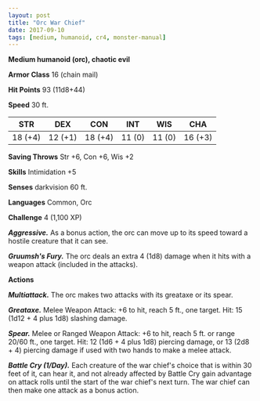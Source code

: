 ```yaml
---
layout: post
title: "Orc War Chief"
date: 2017-09-10
tags: [medium, humanoid, cr4, monster-manual]
---
```


**Medium humanoid (orc), chaotic evil**

**Armor Class** 16 (chain mail)

**Hit Points** 93 (11d8+44)

**Speed** 30 ft.

|   STR   |   DEX   |   CON   |   INT   |   WIS   |   CHA   |
|:-----:|:-----:|:-----:|:-----:|:-----:|:-----:|
| 18 (+4) | 12 (+1) | 18 (+4) | 11 (0) | 11 (0) | 16 (+3) |

**Saving Throws** Str +6, Con +6, Wis +2

**Skills** Intimidation +5

**Senses** darkvision 60 ft.

**Languages** Common, Orc

**Challenge** 4 (1,100 XP)

***Aggressive.*** As a bonus action, the orc can move up to its speed toward a hostile creature that it can see.

***Gruumsh's Fury.*** The orc deals an extra 4 (1d8) damage when it hits with a weapon attack (included in the attacks).

**Actions**

***Multiattack.*** The orc makes two attacks with its greataxe or its spear.

***Greataxe.*** Melee Weapon Attack: +6 to hit, reach 5 ft., one target. Hit: 15 (1d12 + 4 plus 1d8) slashing damage.

***Spear.*** Melee or Ranged Weapon Attack: +6 to hit, reach 5 ft. or range 20/60 ft., one target. Hit: 12 (1d6 + 4 plus 1d8) piercing damage, or 13 (2d8 + 4) piercing damage if used with two hands to make a melee attack.

***Battle Cry (1/Day).*** Each creature of the war chief's choice that is within 30 feet of it, can hear it, and not already affected by Battle Cry gain advantage on attack rolls until the start of the war chief's next turn. The war chief can then make one attack as a bonus action.

